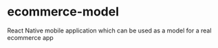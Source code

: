 # ecommerce-model
React Native mobile application which can be used as a model for a real ecommerce app
